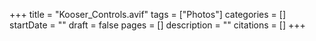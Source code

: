 +++
title = "Kooser_Controls.avif"
tags = ["Photos"]
categories = []
startDate = ""
draft = false
pages = []
description = ""
citations = []
+++
